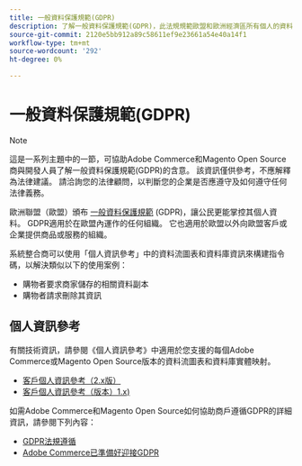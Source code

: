 ```yaml
---
title: 一般資料保護規範(GDPR)
description: 了解一般資料保護規範(GDPR)，此法規規範歐盟和歐洲經濟區所有個人的資料保護與隱私權。
source-git-commit: 2120e5bb912a89c58611ef9e23661a54e40a14f1
workflow-type: tm+mt
source-wordcount: '292'
ht-degree: 0%

---
```



# 一般資料保護規範(GDPR)

>[!NOTE]
>
>這是一系列主題中的一節，可協助Adobe Commerce和Magento Open Source商與開發人員了解一般資料保護規範(GDPR)的含意。 該資訊僅供參考，不應解釋為法律建議。 請洽詢您的法律顧問，以判斷您的企業是否應遵守及如何遵守任何法律義務。

歐洲聯盟（歐盟）頒布 [一般資料保護規範](https://ec.europa.eu/info/law/law-topic/data-protection_en) (GDPR)，讓公民更能掌控其個人資料。 GDPR適用於在歐盟內運作的任何組織。 它也適用於歐盟以外向歐盟客戶或企業提供商品或服務的組織。

系統整合商可以使用「個人資訊參考」中的資料流圖表和資料庫資訊來構建指令碼，以解決類似以下的使用案例：

- 購物者要求商家儲存的相關資料副本
- 購物者請求刪除其資訊

## 個人資訊參考

有關技術資訊，請參閱《個人資訊參考》中適用於您支援的每個Adobe Commerce或Magento Open Source版本的資料流圖表和資料庫實體映射。

- [客戶個人資訊參考（2.x版）](data-m2.md)
- [客戶個人資訊參考（版本）1.x)](data-m1.md)

如需Adobe Commerce和Magento Open Source如何協助商戶遵循GDPR的詳細資訊，請參閱下列內容：

- [GDPR法規遵循](https://experienceleague.adobe.com/docs/commerce-admin/start/compliance/privacy/compliance-gdpr.html)
- [Adobe Commerce已準備好迎接GDPR](https://business.adobe.com/privacy/general-data-protection-regulation.html)
